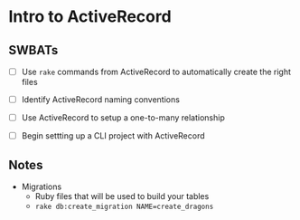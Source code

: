 # Intro to ActiveRecord

## SWBATs
- [ ] Use `rake` commands from ActiveRecord to automatically create the right files
- [ ] Identify ActiveRecord naming conventions
- [ ] Use ActiveRecord to setup a one-to-many relationship
- [ ] Begin settting up a CLI project with ActiveRecord


## Notes

- Migrations 
  - Ruby files that will be used to build your tables
  - `rake db:create_migration NAME=create_dragons`